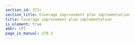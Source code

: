 ```yaml
---
section_id: 372c
section_title: Coverage improvement plan implementation
title: Coverage improvement plan implementation
is_element: true
abbr: CPI
page_in_manual: 370-3
---
```

